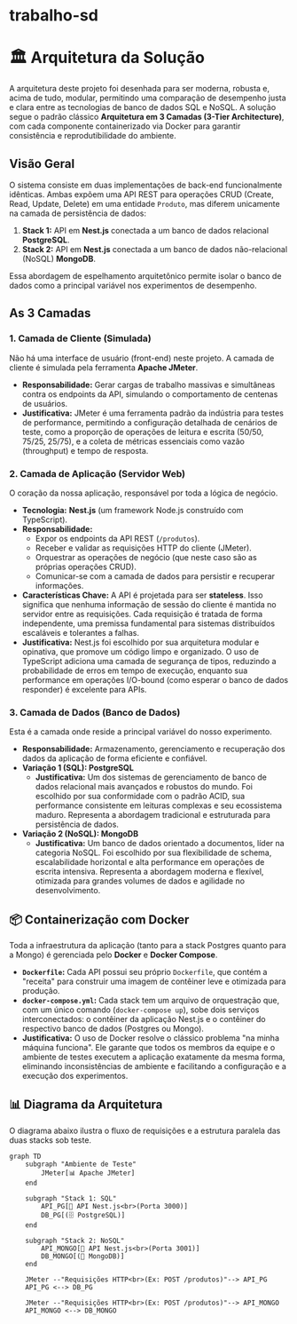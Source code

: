# trabalho-sd

# 🏛️ Arquitetura da Solução

A arquitetura deste projeto foi desenhada para ser moderna, robusta e, acima de tudo, modular, permitindo uma comparação de desempenho justa e clara entre as tecnologias de banco de dados SQL e NoSQL. A solução segue o padrão clássico **Arquitetura em 3 Camadas (3-Tier Architecture)**, com cada componente containerizado via Docker para garantir consistência e reprodutibilidade do ambiente.

## Visão Geral

O sistema consiste em duas implementações de back-end funcionalmente idênticas. Ambas expõem uma API REST para operações CRUD (Create, Read, Update, Delete) em uma entidade `Produto`, mas diferem unicamente na camada de persistência de dados:

1. **Stack 1:** API em **Nest.js** conectada a um banco de dados relacional **PostgreSQL**.
2. **Stack 2:** API em **Nest.js** conectada a um banco de dados não-relacional (NoSQL) **MongoDB**.

Essa abordagem de espelhamento arquitetônico permite isolar o banco de dados como a principal variável nos experimentos de desempenho.

## As 3 Camadas

### 1\. Camada de Cliente (Simulada)

Não há uma interface de usuário (front-end) neste projeto. A camada de cliente é simulada pela ferramenta **Apache JMeter**.

* **Responsabilidade:** Gerar cargas de trabalho massivas e simultâneas contra os endpoints da API, simulando o comportamento de centenas de usuários.
* **Justificativa:** JMeter é uma ferramenta padrão da indústria para testes de performance, permitindo a configuração detalhada de cenários de teste, como a proporção de operações de leitura e escrita (50/50, 75/25, 25/75), e a coleta de métricas essenciais como vazão (throughput) e tempo de resposta.

### 2\. Camada de Aplicação (Servidor Web)

O coração da nossa aplicação, responsável por toda a lógica de negócio.

* **Tecnologia:** **Nest.js** (um framework Node.js construído com TypeScript).
* **Responsabilidade:**
  * Expor os endpoints da API REST (`/produtos`).
  * Receber e validar as requisições HTTP do cliente (JMeter).
  * Orquestrar as operações de negócio (que neste caso são as próprias operações CRUD).
  * Comunicar-se com a camada de dados para persistir e recuperar informações.
* **Características Chave:** A API é projetada para ser **stateless**. Isso significa que nenhuma informação de sessão do cliente é mantida no servidor entre as requisições. Cada requisição é tratada de forma independente, uma premissa fundamental para sistemas distribuídos escaláveis e tolerantes a falhas.
* **Justificativa:** Nest.js foi escolhido por sua arquitetura modular e opinativa, que promove um código limpo e organizado. O uso de TypeScript adiciona uma camada de segurança de tipos, reduzindo a probabilidade de erros em tempo de execução, enquanto sua performance em operações I/O-bound (como esperar o banco de dados responder) é excelente para APIs.

### 3\. Camada de Dados (Banco de Dados)

Esta é a camada onde reside a principal variável do nosso experimento.

* **Responsabilidade:** Armazenamento, gerenciamento e recuperação dos dados da aplicação de forma eficiente e confiável.
* **Variação 1 (SQL): PostgreSQL**
  * **Justificativa:** Um dos sistemas de gerenciamento de banco de dados relacional mais avançados e robustos do mundo. Foi escolhido por sua conformidade com o padrão ACID, sua performance consistente em leituras complexas e seu ecossistema maduro. Representa a abordagem tradicional e estruturada para persistência de dados.
* **Variação 2 (NoSQL): MongoDB**
  * **Justificativa:** Um banco de dados orientado a documentos, líder na categoria NoSQL. Foi escolhido por sua flexibilidade de schema, escalabilidade horizontal e alta performance em operações de escrita intensiva. Representa a abordagem moderna e flexível, otimizada para grandes volumes de dados e agilidade no desenvolvimento.

## 📦 Containerização com Docker

Toda a infraestrutura da aplicação (tanto para a stack Postgres quanto para a Mongo) é gerenciada pelo **Docker** e **Docker Compose**.

* **`Dockerfile`:** Cada API possui seu próprio `Dockerfile`, que contém a "receita" para construir uma imagem de contêiner leve e otimizada para produção.
* **`docker-compose.yml`:** Cada stack tem um arquivo de orquestração que, com um único comando (`docker-compose up`), sobe dois serviços interconectados: o contêiner da aplicação Nest.js e o contêiner do respectivo banco de dados (Postgres ou Mongo).
* **Justificativa:** O uso de Docker resolve o clássico problema "na minha máquina funciona". Ele garante que todos os membros da equipe e o ambiente de testes executem a aplicação exatamente da mesma forma, eliminando inconsistências de ambiente e facilitando a configuração e a execução dos experimentos.

## 📊 Diagrama da Arquitetura

O diagrama abaixo ilustra o fluxo de requisições e a estrutura paralela das duas stacks sob teste.

```mermaid
graph TD
    subgraph "Ambiente de Teste"
        JMeter[📊 Apache JMeter]
    end

    subgraph "Stack 1: SQL"
        API_PG[🚀 API Nest.js<br>(Porta 3000)]
        DB_PG[(🗄️ PostgreSQL)]
    end

    subgraph "Stack 2: NoSQL"
        API_MONGO[🚀 API Nest.js<br>(Porta 3001)]
        DB_MONGO[(🍃 MongoDB)]
    end

    JMeter --"Requisições HTTP<br>(Ex: POST /produtos)"--> API_PG
    API_PG <--> DB_PG

    JMeter --"Requisições HTTP<br>(Ex: POST /produtos)"--> API_MONGO
    API_MONGO <--> DB_MONGO
```
